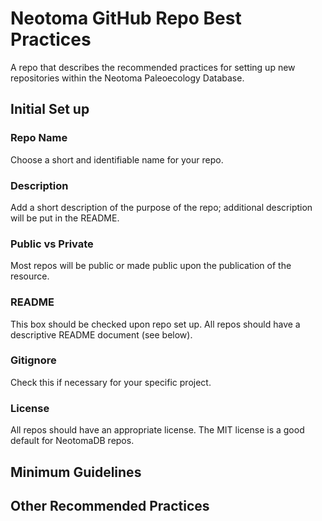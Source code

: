 # Neotoma GitHub Repo Best Practices
A repo that describes the recommended practices for setting up new repositories within the Neotoma Paleoecology Database.

## Initial Set up

### Repo Name
Choose a short and identifiable name for your repo.

### Description
Add a short description of the purpose of the repo; additional description will be put in the README.

### Public vs Private
Most repos will be public or made public upon the publication of the resource.

### README
This box should be checked upon repo set up. All repos should have a descriptive README document (see below).

### Gitignore
Check this if necessary for your specific project.

### License
All repos should have an appropriate license. The MIT license is a good default for NeotomaDB repos.

## Minimum Guidelines

## Other Recommended Practices
